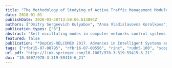 ```yaml
---
title: "The Methodology of Studying of Active Traffic Management Module Self-oscillation Regime"
date: 2018-01-01
publishDate: 2020-03-30T13:58:06.613894Z
authors: ["Dmitry Sergeevich Kulyabov", "Anna Vladislavovna Korolkova", "Tatyana Refatovna Velieva", "Ekaterina Gennadyevna Eferina", "Leonid Antonovich Sevastianov"]
publication_types: ["6"]
abstract: "Self-oscillating modes in computer networks control systems quite negatively affect the characteristics of these networks. The problem of finding the areas of self-oscillations is actual and important as the study of parameters of self-oscillations. Due to the significant nonlinearity of control characteristics, the study of the oscillatory modes presents certain difficulties. This paper describes the technique of research of self-oscillating modes on the basis of the control theory. This material is rather methodical than exploratory one."
featured: false
publication: "*DepCoS-RELCOMEX 2017. Advances in Intelligent Systems and Computing*"
tags: ["rfbr15-07-08795", "rfbr16-07-00556", "rinc", "rudn5-100", "scopus", "wos", "rinc"]
url_pdf: "http://link.springer.com/10.1007/978-3-319-59415-6_21"
doi: "10.1007/978-3-319-59415-6_21"
---
```


